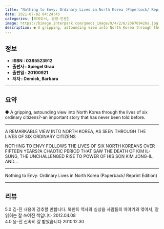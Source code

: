 ```yaml
---
title: "Nothing to Envy: Ordinary Lives in North Korea (Paperback/ Reprint Edition)"
date: 2021-07-02 04:24:45
categories: [외국도서, 경영-인문]
image: https://bimage.interpark.com/goods_image/9/4/2/6/206709426s.jpg
description: ● A gripping, astounding view into North Korea through the lives of six ordinary citizens?-an important story that has never been told before.
---
```


## **정보**

- **ISBN : 0385523912**
- **출판사 : Spiegel   Grau**
- **출판일 : 20100921**
- **저자 : Demick, Barbara**

------



## **요약**

●  A gripping, astounding view into North Korea through the lives of six ordinary citizens?-an important story that has never been told before.

------

A REMARKABLE VIEW INTO NORTH KOREA, AS SEEN THROUGH THE LIVES OF SIX ORDINARY CITIZENS
 
NOTHING TO ENVY FOLLOWS THE LIVES OF SIX NORTH KOREANS OVER FIFTEEN YEARS?A CHAOTIC PERIOD THAT SAW THE DEATH OF KIM IL-SUNG, THE UNCHALLENGED RISE TO POWER OF HIS SON KIM JONG-IL, AND... 

------


Nothing to Envy: Ordinary Lives in North Korea (Paperback/ Reprint Edition) 

------


## **리뷰** 

5.0 김-진 내용이 강추할 만합니다. 북한의 역사와 실상을 사람들의 이야기와 엮어서, 잘 읽히는 잘 쓰여진 책입니다 2012.04.08 <br/>4.0 윤-진 신속히 잘 받았습니다 2010.12.30 <br/>